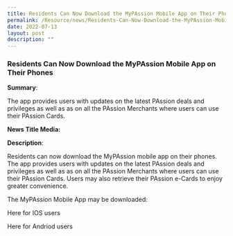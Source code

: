 ```yaml
---
title: Residents Can Now Download the MyPAssion Mobile App on Their Phones
permalink: /Resource/news/Residents-Can-Now-Download-the-MyPAssion-Mobile-App-on-Their-Phones
date: 2022-07-13
layout: post
description: ""
---
```

### Residents Can Now Download the MyPAssion Mobile App on Their Phones 

**Summary**: 

The app provides users with updates on the latest PAssion deals and privileges as well as as on all the PAssion Merchants where users can use their PAssion Cards.  

**News Title Media:**
 

**Description**: 

Residents can now download the MyPAssion mobile app on their phones. The app provides users with updates on the latest PAssion deals and privileges as well as as on all the PAssion Merchants where users can use their PAssion Cards. Users may also retrieve their PAssion e-Cards to enjoy greater convenience. 

 

The MyPAssion Mobile App may be downloaded: 

 

Here for IOS users 

Here for Andriod users